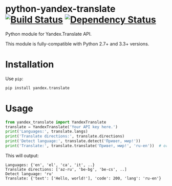 python-yandex-translate [![Build Status](https://travis-ci.org/dieselpoweredkitten/python-yandex-translate.png?branch=master)](https://travis-ci.org/dieselpoweredkitten/python-yandex-translate) [![Dependency Status](https://gemnasium.com/dieselpoweredkitten/python-yandex-translate.png)](https://gemnasium.com/dieselpoweredkitten/python-yandex-translate)
=======================

Python module for Yandex.Translate API.

This module is fully-compatible with Python 2.7+ and 3.3+ versions.


Installation
======================
Use `pip`:

```bash
pip install yandex.translate
```

Usage
=======================


```python
from yandex_translate import YandexTranslate
translate = YandexTranslate('Your API key here.')
print('Languages:', translate.langs)
print('Translate directions:', translate.directions)
print('Detect language:', translate.detect('Привет, мир!'))
print('Translate:', translate.translate('Привет, мир!', 'ru-en'))  # or just 'en'
```

This will output:

```
Languages: {'en', 'el', 'ca', 'it', ..}
Translate directions: ['az-ru', 'be-bg', 'be-cs', ..]
Detect language: 'ru'
Translate: {'text': ['Hello, world!'], 'code': 200, 'lang': 'ru-en'}
```
